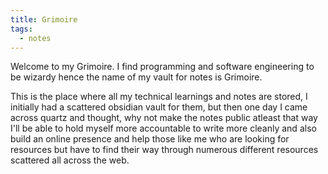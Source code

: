 ```yaml
---
title: Grimoire
tags:
  - notes
---
```


Welcome to my Grimoire. I find programming and software engineering to be wizardy hence the name of my vault for notes is Grimoire.

This is the place where all my technical learnings and notes are stored, I initially had a scattered obsidian vault for them, but then one day I came across quartz and thought, why not make the notes public atleast that way I'll be able to hold myself more accountable to write more cleanly and also build an online presence and help those like me who are looking for resources but have to find their way through numerous different resources scattered all across the web. 